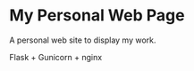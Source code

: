 My Personal Web Page
====================

A personal web site to display my work.

Flask + Gunicorn + nginx
